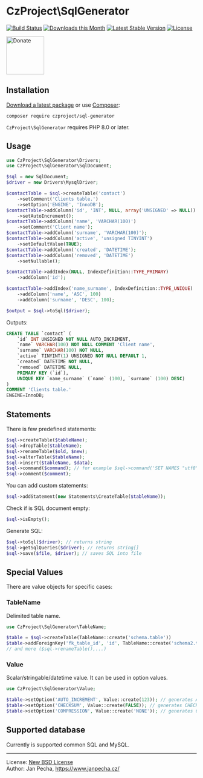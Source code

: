 # CzProject\SqlGenerator

[![Build Status](https://github.com/czproject/sql-generator/workflows/Build/badge.svg)](https://github.com/czproject/sql-generator/actions)
[![Downloads this Month](https://img.shields.io/packagist/dm/czproject/sql-generator.svg)](https://packagist.org/packages/czproject/sql-generator)
[![Latest Stable Version](https://poser.pugx.org/czproject/sql-generator/v/stable)](https://github.com/czproject/sql-generator/releases)
[![License](https://img.shields.io/badge/license-New%20BSD-blue.svg)](https://github.com/czproject/sql-generator/blob/master/license.md)

<a href="https://www.janpecha.cz/donate/"><img src="https://buymecoffee.intm.org/img/donate-banner.v1.svg" alt="Donate" height="100"></a>


## Installation

[Download a latest package](https://github.com/czproject/sql-generator/releases) or use [Composer](http://getcomposer.org/):

```
composer require czproject/sql-generator
```

`CzProject\SqlGenerator` requires PHP 8.0 or later.


## Usage

``` php
use CzProject\SqlGenerator\Drivers;
use CzProject\SqlGenerator\SqlDocument;

$sql = new SqlDocument;
$driver = new Drivers\MysqlDriver;

$contactTable = $sql->createTable('contact')
	->setComment('Clients table.')
	->setOption('ENGINE', 'InnoDB');
$contactTable->addColumn('id', 'INT', NULL, array('UNSIGNED' => NULL))
	->setAutoIncrement();
$contactTable->addColumn('name', 'VARCHAR(100)')
	->setComment('Client name');
$contactTable->addColumn('surname', 'VARCHAR(100)');
$contactTable->addColumn('active', 'unsigned TINYINT')
	->setDefaultValue(TRUE);
$contactTable->addColumn('created', 'DATETIME');
$contactTable->addColumn('removed', 'DATETIME')
	->setNullable();

$contactTable->addIndex(NULL, IndexDefinition::TYPE_PRIMARY)
	->addColumn('id');

$contactTable->addIndex('name_surname', IndexDefinition::TYPE_UNIQUE)
	->addColumn('name', 'ASC', 100)
	->addColumn('surname', 'DESC', 100);

$output = $sql->toSql($driver);
```

Outputs:

``` sql
CREATE TABLE `contact` (
	`id` INT UNSIGNED NOT NULL AUTO_INCREMENT,
	`name` VARCHAR(100) NOT NULL COMMENT 'Client name',
	`surname` VARCHAR(100) NOT NULL,
	`active` TINYINT(1) UNSIGNED NOT NULL DEFAULT 1,
	`created` DATETIME NOT NULL,
	`removed` DATETIME NULL,
	PRIMARY KEY (`id`),
	UNIQUE KEY `name_surname` (`name` (100), `surname` (100) DESC)
)
COMMENT 'Clients table.'
ENGINE=InnoDB;
```


## Statements

There is few predefined statements:

```php
$sql->createTable($tableName);
$sql->dropTable($tableName);
$sql->renameTable($old, $new);
$sql->alterTable($tableName);
$sql->insert($tableName, $data);
$sql->command($command); // for example $sql->command('SET NAMES "utf8"');
$sql->comment($comment);
```

You can add custom statements:

```php
$sql->addStatement(new Statements\CreateTable($tableName));
```

Check if is SQL document empty:

```php
$sql->isEmpty();
```

Generate SQL:

```php
$sql->toSql($driver); // returns string
$sql->getSqlQueries($driver); // returns string[]
$sql->save($file, $driver); // saves SQL into file
```

## Special Values

There are value objects for specific cases:

### TableName

Delimited table name.

```php
use CzProject\SqlGenerator\TableName;

$table = $sql->createTable(TableName::create('schema.table'))
$table->addForeignKey('fk_table_id', 'id', TableName::create('schema2.table2'), 'id');
// and more ($sql->renameTable(),...)
```


### Value

Scalar/stringable/datetime value. It can be used in option values.

```php
use CzProject\SqlGenerator\Value;

$table->setOption('AUTO_INCREMENT', Value::create(123)); // generates AUTO_INCREMENT=123
$table->setOption('CHECKSUM', Value::create(FALSE)); // generates CHECKSUM=0
$table->setOption('COMPRESSION', Value::create('NONE')); // generates COMPRESSION='NONE'
```


## Supported database

Currently is supported common SQL and MySQL.


------------------------------

License: [New BSD License](license.md)
<br>Author: Jan Pecha, https://www.janpecha.cz/

